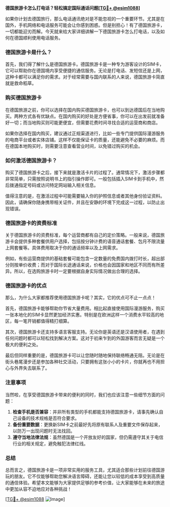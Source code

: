 **德国旅游卡怎么打电话？轻松搞定国际通话问题[[TG💪+ @esim1088](https://t.me/s/esim1088)]**

如果你计划去德国旅行，那么电话通讯绝对是不能忽视的一个重要环节。尤其是在国外，手机网络和电话服务可能会让你感到困惑。但是别担心！有了德国旅游卡，一切都能迎刃而解。今天就来给大家详细讲解一下德国旅游卡怎么打电话，以及如何在德国顺利使用电话服务。

### 德国旅游卡是什么？

首先，我们得了解什么是德国旅游卡。德国旅游卡是一种专为游客设计的SIM卡，它可以帮助你在德国境内享受便捷的通信服务。无论是打电话、发短信还是上网，这种卡都可以满足你的需求。对于经常需要与国内联系的人来说，德国旅游卡简直就是救命稻草。

### 购买德国旅游卡

在德国旅游之前，你可以选择在国内购买德国旅游卡，也可以到达德国后在当地购买。两种方式各有优缺点。在国内购买的好处是方便省事，你可以在出发前就准备好一切；而当地购买则可能更便宜，但需要花费时间寻找合适的运营商和商店。

如果你选择在国内购买，建议通过正规渠道进行，比如一些专门提供国际漫游服务的电商平台或者实体店铺。这样不仅能保证卡的质量，还能避免不必要的麻烦。而在德国本地购买时，则需要注意查看营业时间，以免错过购买的机会。

### 如何激活德国旅游卡？

购买了德国旅游卡之后，接下来就是激活卡片的过程了。通常情况下，激活步骤都非常简单，只需按照说明书上的指引操作即可。一般包括插入SIM卡到手机中，然后拨通指定号码或访问特定网站输入相关信息。

值得注意的是，在激活过程中可能需要输入你的护照信息或者其他身份验证资料。因此，请确保你随身携带相关证件，并且在安静的环境下完成这一过程，以防止出现错误。

### 德国旅游卡的资费标准

关于德国旅游卡的资费标准，每个运营商都有自己的定价策略。一般来说，德国旅游卡会提供多种套餐供用户选择，包括按分钟计费的语音通话套餐、包月不限流量上网套餐等。具体费用取决于你的通话频率以及上网需求。

例如，有些运营商提供的基础套餐可能包含一定数量的免费国内拨打时长，超出部分则按单价收费；而对于国际长途通话来说，价格也会因国家和地区不同而有所差异。所以，在选购旅游卡时一定要根据自身实际情况做出合理的选择。

### 德国旅游卡的优点

那么，为什么大家都推荐使用德国旅游卡呢？其实，它的优点可不止一点点！

首先，德国旅游卡能够帮助你节省大量费用。相比起直接使用国际漫游服务，购买一张本地化的SIM卡显然更加经济实惠。特别是在欧洲这样一个消费水平较高的地区，每一笔开销都值得精打细算。

其次，德国旅游卡还支持多语言客服支持。无论你是英语还是汉语使用者，在遇到任何问题时都可以轻松找到解决方案。这对于初来乍到的外国游客而言无疑是一个极大的便利之处。

最后但同样重要的是，德国旅游卡可以让您随时随地保持联络畅通无阻。无论是在街头巷尾漫步还是参加各种社交活动，只要拥有这张小小的卡片，你就再也不用担心与外界失去联系了。

### 注意事项

当然啦，在享受德国旅游卡带来的便利的同时，我们也应该注意一些细节方面的问题：

1. **检查手机是否兼容**：并非所有类型的手机都能支持德国旅游卡，请事先确认自己设备的技术规格是否符合要求。
2. **备份重要数据**：更换新SIM卡之前最好先将原有联系人及重要文件保存起来，以防万一出现问题时无法找回。
3. **遵守当地法律法规**：虽然德国是一个开放友好的国家，但仍需遵守其关于电信行业的相关规定，避免触犯法律红线。

### 总结

总而言之，德国旅游卡是一项非常实用的服务工具，尤其适合那些计划前往德国游玩的朋友。它不仅能够帮助您解决语言障碍，还能让您以较低的成本享受到高质量的通信体验。希望本文能够为大家提供足够的参考价值，让大家能够在未来的旅途中更加从容不迫地应对各种挑战！

[[TG💪+ @esim1088](https://t.me/s/esim1088) ![Image](https://i.postimg.cc/4NQfJmqS/Snipaste-2025-05-13-00-14-12.png)]